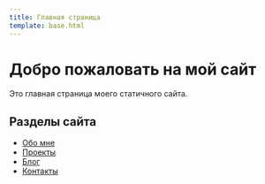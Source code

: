 ```yaml
---
title: Главная страница
template: base.html
---
```


# Добро пожаловать на мой сайт

Это главная страница моего статичного сайта.

## Разделы сайта

- [Обо мне](about/index.md)
- [Проекты](projects/index.md)
- [Блог](blog/index.md)
- [Контакты](contact/index.md)

